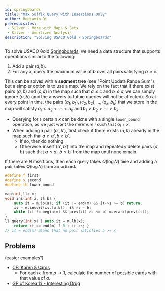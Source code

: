 ```yaml
---
id: springboards
title: "Max Suffix Query with Insertions Only"
author: Benjamin Qi
prerequisites: 
 - Silver - More with Maps & Sets
 - Silver - Amortized Analysis
description: "Solving USACO Gold - Springboards"
---
```


To solve USACO Gold [Springboards](http://www.usaco.org/index.php?page=viewproblem2&cpid=995), we need a data structure that supports operations similar to the following:

  1. Add a pair $(a,b)$.
  2. For any $x$, query the maximum value of $b$ over all pairs satisfying $a\ge x$.

This can be solved with a **segment tree** (see "Point Update Range Sum"), but a simpler option is to use a map. We rely on the fact
that if there exist pairs $(a,b)$ and $(c,d)$ in the map such that $a\le c$ and $b\le d$, we can simply ignore $(a,b)$ (and the answers to future queries will not be affected). So at every point in time, the pairs $(a_1,b_1),(a_2,b_2),\ldots,(a_k,b_k)$ that we store in the map will satisfy $a_1 < a_2 < \cdots < a_k$ and $b_1 > b_2 > \cdots > b_k$. 

  - Querying for a certain $x$ can be done with a single `lower_bound` operation, as we just want the minimum $i$ such that $a_i\ge x$.
  - When adding a pair $(a',b')$, first check if there exists $(a,b)$ already in the map such that $a\ge a', b\ge b'$. 
    - If so, then do nothing.
    - Otherwise, insert $(a',b')$ into the map and repeatedly delete pairs $(a,b)$ such that $a\le a', b\le b'$ from the map until none remain.

If there are $N$ insertions, then each query takes $O(\log N)$ time and adding a pair takes $O(\log N)$ time amortized.

```cpp
#define f first
#define s second
#define lb lower_bound

map<int,ll> m;
void ins(int a, ll b) {
	auto it = m.lb(a); if (it != end(m) && it->s >= b) return;
	it = m.insert(it,{a,b}); it->s = b;
	while (it != begin(m) && prev(it)->s <= b) m.erase(prev(it));
}
ll query(int x) { auto it = m.lb(x); 
	return it == end(m) ? 0 : it->s; } 
// it = end(m) means that no pair satisfies a >= x
```

## Problems

(easier examples?)

  - [CF: Karen & Cards](https://codeforces.com/contest/815/problem/D)
    - For each $a$ from $p\to 1$, calculate the number of possible cards with that value of $a$.
  - [GP of Korea 19 - Interesting Drug](https://codeforces.com/gym/102059/problem/K)
